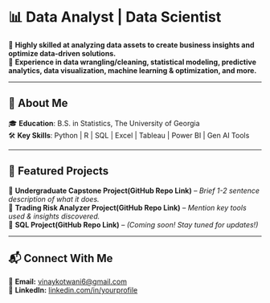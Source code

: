 # 📊 Data Analyst | Data Scientist  

🔹 **Highly skilled at analyzing data assets to create business insights and optimize data-driven solutions.**  
🔹 **Experience in data wrangling/cleaning, statistical modeling, predictive analytics, data visualization, machine learning & optimization, and more.**    

---

## 📌 About Me  

🎓 **Education**: B.S. in Statistics, The University of Georgia  
🛠 **Key Skills**: Python | R | SQL | Excel | Tableau | Power BI | Gen AI Tools

---

## 🚀 Featured Projects  

🔹 **Undergraduate Capstone Project(GitHub Repo Link)** – *Brief 1-2 sentence description of what it does.*  
🔹 **Trading Risk Analyzer Project(GitHub Repo Link)** – *Mention key tools used & insights discovered.*  
🔹 **SQL Project(GitHub Repo Link)** – *(Coming soon! Stay tuned for updates!)*  

---

## 📬 Connect With Me  

📧 **Email:** [vinaykotwani6@gmail.com](mailto:vinaykotwani6@gmail.com)  
💼 **LinkedIn:** [linkedin.com/in/yourprofile](#)
